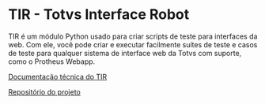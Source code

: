# TIR - Totvs Interface Robot

TIR é um módulo Python usado para criar scripts de teste para interfaces da web. Com ele, você pode criar e executar facilmente suítes de teste e casos de teste para qualquer sistema de interface web da Totvs com suporte, como o Protheus Webapp.

[Documentação técnica do TIR](https://totvs.github.io/tir/)

[Repositório do projeto](https://github.com/totvs/tir)